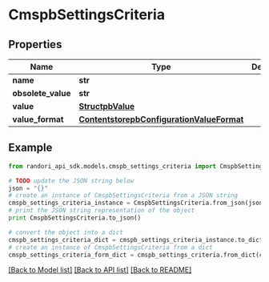 # CmspbSettingsCriteria


## Properties

Name | Type | Description | Notes
------------ | ------------- | ------------- | -------------
**name** | **str** |  | [optional] 
**obsolete_value** | **str** |  | [optional] 
**value** | [**StructpbValue**](StructpbValue.md) |  | [optional] 
**value_format** | [**ContentstorepbConfigurationValueFormat**](ContentstorepbConfigurationValueFormat.md) |  | [optional] 

## Example

```python
from randori_api_sdk.models.cmspb_settings_criteria import CmspbSettingsCriteria

# TODO update the JSON string below
json = "{}"
# create an instance of CmspbSettingsCriteria from a JSON string
cmspb_settings_criteria_instance = CmspbSettingsCriteria.from_json(json)
# print the JSON string representation of the object
print CmspbSettingsCriteria.to_json()

# convert the object into a dict
cmspb_settings_criteria_dict = cmspb_settings_criteria_instance.to_dict()
# create an instance of CmspbSettingsCriteria from a dict
cmspb_settings_criteria_form_dict = cmspb_settings_criteria.from_dict(cmspb_settings_criteria_dict)
```
[[Back to Model list]](../README.md#documentation-for-models) [[Back to API list]](../README.md#documentation-for-api-endpoints) [[Back to README]](../README.md)


